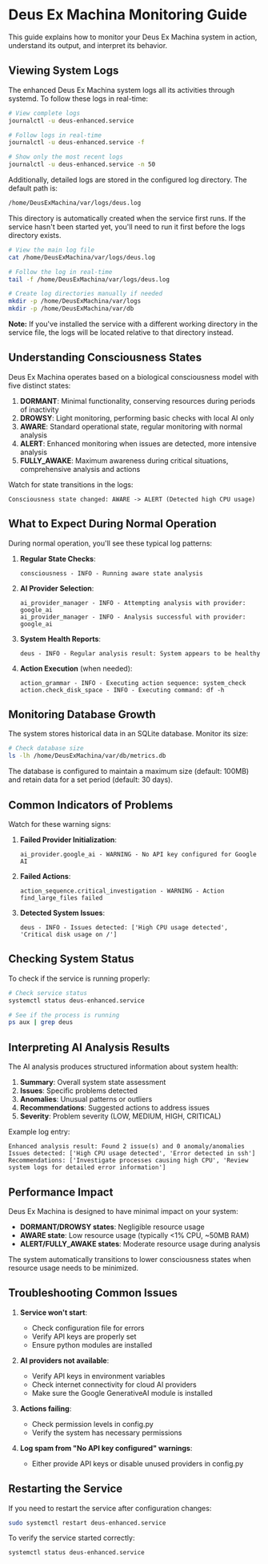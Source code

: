# Deus Ex Machina Monitoring Guide

This guide explains how to monitor your Deus Ex Machina system in action, understand its output, and interpret its behavior.

## Viewing System Logs

The enhanced Deus Ex Machina system logs all its activities through systemd. To follow these logs in real-time:

```bash
# View complete logs
journalctl -u deus-enhanced.service

# Follow logs in real-time
journalctl -u deus-enhanced.service -f

# Show only the most recent logs
journalctl -u deus-enhanced.service -n 50
```

Additionally, detailed logs are stored in the configured log directory. The default path is:

```bash
/home/DeusExMachina/var/logs/deus.log
```

This directory is automatically created when the service first runs. If the service hasn't been started yet, you'll need to run it first before the logs directory exists.

```bash
# View the main log file
cat /home/DeusExMachina/var/logs/deus.log

# Follow the log in real-time
tail -f /home/DeusExMachina/var/logs/deus.log

# Create log directories manually if needed
mkdir -p /home/DeusExMachina/var/logs
mkdir -p /home/DeusExMachina/var/db
```

**Note:** If you've installed the service with a different working directory in the service file, the logs will be located relative to that directory instead.

## Understanding Consciousness States

Deus Ex Machina operates based on a biological consciousness model with five distinct states:

1. **DORMANT**: Minimal functionality, conserving resources during periods of inactivity
2. **DROWSY**: Light monitoring, performing basic checks with local AI only
3. **AWARE**: Standard operational state, regular monitoring with normal analysis
4. **ALERT**: Enhanced monitoring when issues are detected, more intensive analysis
5. **FULLY_AWAKE**: Maximum awareness during critical situations, comprehensive analysis and actions

Watch for state transitions in the logs:
```
Consciousness state changed: AWARE -> ALERT (Detected high CPU usage)
```

## What to Expect During Normal Operation

During normal operation, you'll see these typical log patterns:

1. **Regular State Checks**:
   ```
   consciousness - INFO - Running aware state analysis
   ```

2. **AI Provider Selection**:
   ```
   ai_provider_manager - INFO - Attempting analysis with provider: google_ai
   ai_provider_manager - INFO - Analysis successful with provider: google_ai
   ```

3. **System Health Reports**:
   ```
   deus - INFO - Regular analysis result: System appears to be healthy
   ```

4. **Action Execution** (when needed):
   ```
   action_grammar - INFO - Executing action sequence: system_check
   action.check_disk_space - INFO - Executing command: df -h
   ```

## Monitoring Database Growth

The system stores historical data in an SQLite database. Monitor its size:

```bash
# Check database size
ls -lh /home/DeusExMachina/var/db/metrics.db
```

The database is configured to maintain a maximum size (default: 100MB) and retain data for a set period (default: 30 days).

## Common Indicators of Problems

Watch for these warning signs:

1. **Failed Provider Initialization**:
   ```
   ai_provider.google_ai - WARNING - No API key configured for Google AI
   ```
   
2. **Failed Actions**:
   ```
   action_sequence.critical_investigation - WARNING - Action find_large_files failed
   ```
   
3. **Detected System Issues**:
   ```
   deus - INFO - Issues detected: ['High CPU usage detected', 'Critical disk usage on /']
   ```

## Checking System Status

To check if the service is running properly:

```bash
# Check service status
systemctl status deus-enhanced.service

# See if the process is running
ps aux | grep deus
```

## Interpreting AI Analysis Results

The AI analysis produces structured information about system health:

1. **Summary**: Overall system state assessment
2. **Issues**: Specific problems detected
3. **Anomalies**: Unusual patterns or outliers
4. **Recommendations**: Suggested actions to address issues
5. **Severity**: Problem severity (LOW, MEDIUM, HIGH, CRITICAL)

Example log entry:
```
Enhanced analysis result: Found 2 issue(s) and 0 anomaly/anomalies
Issues detected: ['High CPU usage detected', 'Error detected in ssh']
Recommendations: ['Investigate processes causing high CPU', 'Review system logs for detailed error information']
```

## Performance Impact

Deus Ex Machina is designed to have minimal impact on your system:

- **DORMANT/DROWSY states**: Negligible resource usage
- **AWARE state**: Low resource usage (typically <1% CPU, ~50MB RAM)
- **ALERT/FULLY_AWAKE states**: Moderate resource usage during analysis

The system automatically transitions to lower consciousness states when resource usage needs to be minimized.

## Troubleshooting Common Issues

1. **Service won't start**:
   - Check configuration file for errors
   - Verify API keys are properly set
   - Ensure python modules are installed

2. **AI providers not available**:
   - Verify API keys in environment variables
   - Check internet connectivity for cloud AI providers
   - Make sure the Google GenerativeAI module is installed

3. **Actions failing**:
   - Check permission levels in config.py
   - Verify the system has necessary permissions

4. **Log spam from "No API key configured" warnings**:
   - Either provide API keys or disable unused providers in config.py

## Restarting the Service

If you need to restart the service after configuration changes:

```bash
sudo systemctl restart deus-enhanced.service
```

To verify the service started correctly:

```bash
systemctl status deus-enhanced.service
```
